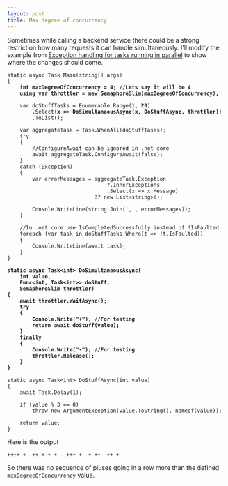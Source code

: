 ```yaml
---
layout: post
title: Max degree of concurrency 
---
```


<p>Sometimes while calling a backend service there could be a strong restriction how many requests it can handle simultaneously. I'll modify the example from <a href="/2020/07/30/Exception-handling-for-tasks-running-in-parallel">Exception handling for tasks running in parallel</a> to show where the changes should come.</p>

<pre><code class="language-cs">static async Task Main(string[] args)
{
    <b>int maxDegreeOfConcurrency = 4; //Lets say it will be 4</b>
    <b>using var throttler = new SemaphoreSlim(maxDegreeOfConcurrency);</b>

    var doStuffTasks = Enumerable.Range(1, <b>20</b>)
        .Select(<b>x => DoSimultaneousAsync(x, DoStuffAsync, throttler)</b>)
        .ToList();

    var aggregateTask = Task.WhenAll(doStuffTasks);
    try
    {
        //ConfigureAwait can be ignored in .net core
        await aggregateTask.ConfigureAwait(false);
    }
    catch (Exception)
    {
        var errorMessages = aggregateTask.Exception
                                ?.InnerExceptions
                                .Select(x =&gt; x.Message)
                            ?? new List&lt;string&gt;();

        Console.WriteLine(string.Join(',', errorMessages));
    }

    //In .net core use IsCompletedSuccessfully instead of !IsFaulted
    foreach (var task in doStuffTasks.Where(t =&gt; !t.IsFaulted))
    {
        Console.WriteLine(await task);
    }
}

<b>static async Task&lt;int&gt; DoSimultaneousAsync(
    int value,
    Func&lt;int, Task&lt;int&gt;&gt; doStuff,
    SemaphoreSlim throttler)
{
    await throttler.WaitAsync();
    try
    {
        Console.Write("+"); //For testing
        return await doStuff(value);
    }
    finally
    {
        Console.Write("-"); //For testing
        throttler.Release();
    }
}</b>

static async Task&lt;int&gt; DoStuffAsync(int value)
{
    await Task.Delay(1);

    if (value % 3 == 0)
        throw new ArgumentException(value.ToString(), nameof(value));

    return value;
}</code></pre>

<p>Here is the output</p>
<pre><code class="nohighlight">++++-+--++-+-+-+---+++-+--+-++--++-+----</code></pre>

<p>So there was no sequence of pluses going in a row more than the defined <code>maxDegreeOfConcurrency</code> value.</p>